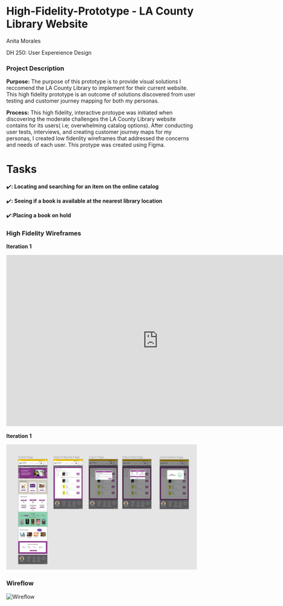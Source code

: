 # High-Fidelity-Prototype - LA County Library Website
Anita Morales

DH 250: User Expereience Design

### Project Description ###
**Purpose:** The purpose of this prototype is to provide visual solutions I reccomend the LA County Library to implement for their current website. This high fidelity prototype is an outcome of solutions discovered from user testing and customer journey mapping for both my personas.

**Process:** This high fidelity, interactive protoype was initiated when discovering the moderate challenges the LA County Library website contains for its users( i.e; overwhelming catalog options). After conducting user tests, interviews, and creating customer journey maps for my personas, I created low fidenlity wireframes that addressed the concerns and needs of each user. This protype was created using Figma.

# Tasks #
:heavy_check_mark:**: Locating and searching for an item on the online catalog**

:heavy_check_mark:**: Seeing if a book is available at the nearest library location**

:heavy_check_mark:**:Placing a book on hold**

### High Fidelity Wireframes ###
**Iteration 1**

<iframe style="border: 1px solid rgba(0, 0, 0, 0.1);" width="800" height="450" src="https://www.figma.com/embed?embed_host=share&url=https%3A%2F%2Fwww.figma.com%2Ffile%2F6R3jDsG5hcAloUtvGgtAc2%2FLA-County-Library%3Fnode-id%3D0%253A1" allowfullscreen></iframe>

**Iteration 1**

![Iteration 2](Final_version.png)

### Wireflow ###
![Wireflow](Wirflow.png)
